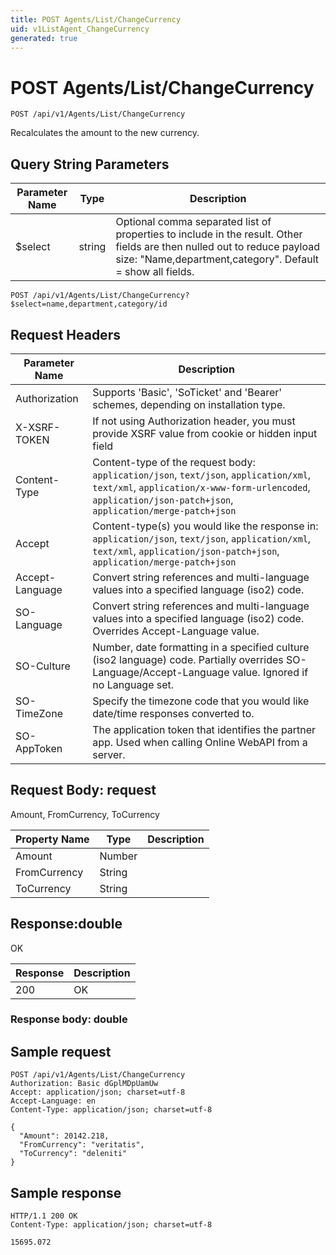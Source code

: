 ```yaml
---
title: POST Agents/List/ChangeCurrency
uid: v1ListAgent_ChangeCurrency
generated: true
---
```


# POST Agents/List/ChangeCurrency

```http
POST /api/v1/Agents/List/ChangeCurrency
```

Recalculates the amount to the new currency.







## Query String Parameters

| Parameter Name | Type |  Description |
|----------------|------|--------------|
| $select | string |  Optional comma separated list of properties to include in the result. Other fields are then nulled out to reduce payload size: "Name,department,category". Default = show all fields. |

```http
POST /api/v1/Agents/List/ChangeCurrency?$select=name,department,category/id
```


## Request Headers

| Parameter Name | Description |
|----------------|-------------|
| Authorization  | Supports 'Basic', 'SoTicket' and 'Bearer' schemes, depending on installation type. |
| X-XSRF-TOKEN   | If not using Authorization header, you must provide XSRF value from cookie or hidden input field |
| Content-Type | Content-type of the request body: `application/json`, `text/json`, `application/xml`, `text/xml`, `application/x-www-form-urlencoded`, `application/json-patch+json`, `application/merge-patch+json` |
| Accept         | Content-type(s) you would like the response in: `application/json`, `text/json`, `application/xml`, `text/xml`, `application/json-patch+json`, `application/merge-patch+json` |
| Accept-Language | Convert string references and multi-language values into a specified language (iso2) code. |
| SO-Language | Convert string references and multi-language values into a specified language (iso2) code. Overrides Accept-Language value. |
| SO-Culture | Number, date formatting in a specified culture (iso2 language) code. Partially overrides SO-Language/Accept-Language value. Ignored if no Language set. |
| SO-TimeZone | Specify the timezone code that you would like date/time responses converted to. |
| SO-AppToken | The application token that identifies the partner app. Used when calling Online WebAPI from a server. |

## Request Body: request 

Amount, FromCurrency, ToCurrency 

| Property Name | Type |  Description |
|----------------|------|--------------|
| Amount | Number |  |
| FromCurrency | String |  |
| ToCurrency | String |  |

## Response:double

OK

| Response | Description |
|----------------|-------------|
| 200 | OK |

### Response body: double


## Sample request

```http!
POST /api/v1/Agents/List/ChangeCurrency
Authorization: Basic dGplMDpUamUw
Accept: application/json; charset=utf-8
Accept-Language: en
Content-Type: application/json; charset=utf-8

{
  "Amount": 20142.218,
  "FromCurrency": "veritatis",
  "ToCurrency": "deleniti"
}
```

## Sample response

```http_
HTTP/1.1 200 OK
Content-Type: application/json; charset=utf-8

15695.072
```